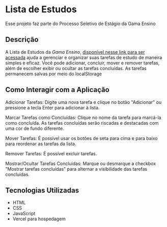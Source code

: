 # Lista de Estudos
Esse projeto faz parte do Processo Seletivo de Estágio da Gama Ensino
## Descrição
A Lista de Estudos da _Gama Ensino_, [disponível nesse link para ser acessada](https://gamalistadeestudos.vercel.app/ "disponível nesse link para ser acessada") ajuda a gerenciar e organizar suas tarefas de estudo de maneira simples e eficaz. Você pode adicionar, concluir, mover e remover tarefas, além de escolher exibir ou ocultar as tarefas concluídas. As tarefas permanecem salvas por meio do localStorage

## Como Interagir com a Aplicação
Adicionar Tarefas: Digite uma nova tarefa e clique no botão "Adicionar" ou pressione a tecla Enter para adicionar à lista.

Marcar Tarefas como Concluídas: Clique no nome da tarefa para marcá-la como concluída. As tarefas concluídas serão riscadas e destacadas com uma cor de fundo diferente.

Mover Tarefas: É possível usar os botões de seta para cima e para baixo para reordenar as tarefas da lista.

Remover Tarefas: É possível excluir tarefas.

Mostrar/Ocultar Tarefas Concluídas: Marque ou desmarque a checkbox "Mostrar tarefas concluídas" para alternar a visibilidade das tarefas concluídas.

## Tecnologias Utilizadas
- HTML
- CSS
- JavaScript
- Vercel para hospedagem
